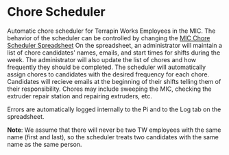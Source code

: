 # Chore Scheduler

Automatic chore scheduler for Terrapin Works Employees in the MIC.
The behavior of the scheduler can be controlled by changing the 
[MIC Chore Scheduler Spreadsheet](https://docs.google.com/a/eng.umd.edu/spreadsheets/d/1c1cVvNhbpoCgtIPOfAcU0H-PAr1Lb6XZJ6tqIjh6Od4/edit?usp=sharing)
On the spreadsheet, an administrator will maintain a list of chore candidates' names, emails,
and start times for shifts during the week. The administrator will also update the
list of chores and how frequently they should be completed. The scheduler will automatically
assign chores to candidates with the desired frequency for each chore. Candidates will recieve
emails at the beginning of their shifts telling them of their responsibility. Chores may include sweeping the MIC, checking the extruder repair station and repairing extruders, etc.

Errors are automatically logged internally to the Pi and to the Log tab on the spreadsheet.

**Note**: We assume that there will never be two TW employees with the same name 
(first and last), so the scheduler treats two candidates with the same name as the same
person.
